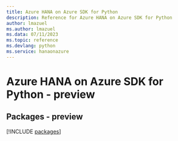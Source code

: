 ```yaml
---
title: Azure HANA on Azure SDK for Python
description: Reference for Azure HANA on Azure SDK for Python
author: lmazuel
ms.author: lmazuel
ms.data: 07/11/2023
ms.topic: reference
ms.devlang: python
ms.service: hanaonazure
---
```

# Azure HANA on Azure SDK for Python - preview
## Packages - preview
[!INCLUDE [packages](hana-on-azure-index.md)]